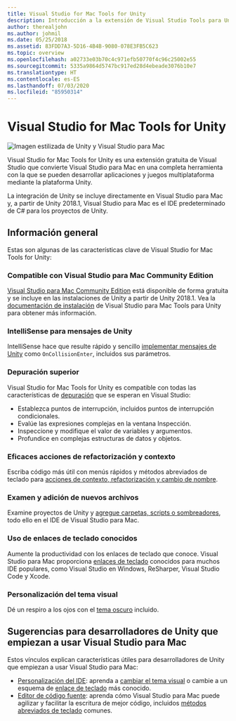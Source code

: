 ```yaml
---
title: Visual Studio for Mac Tools for Unity
description: Introducción a la extensión de Visual Studio Tools para Unity
author: therealjohn
ms.author: johmil
ms.date: 05/25/2018
ms.assetid: 83FDD7A3-5D16-4B4B-9080-078E3FB5C623
ms.topic: overview
ms.openlocfilehash: a02733e03b70c4c971efb50770f4c96c25002e55
ms.sourcegitcommit: 5335a9864d5747bc917ed28d4ebeade3076b10e7
ms.translationtype: HT
ms.contentlocale: es-ES
ms.lasthandoff: 07/03/2020
ms.locfileid: "85950314"
---
```

# <a name="visual-studio-for-mac-tools-for-unity"></a>Visual Studio for Mac Tools for Unity

![Imagen estilizada de Unity y Visual Studio para Mac](media/vsmac-tools-unity-image1.png)

Visual Studio for Mac Tools for Unity es una extensión gratuita de Visual Studio que convierte Visual Studio para Mac en una completa herramienta con la que se pueden desarrollar aplicaciones y juegos multiplataforma mediante la plataforma Unity.

La integración de Unity se incluye directamente en Visual Studio para Mac y, a partir de Unity 2018.1, Visual Studio para Mac es el IDE predeterminado de C# para los proyectos de Unity.

## <a name="overview"></a>Información general

Estas son algunas de las características clave de Visual Studio for Mac Tools for Unity:

### <a name="compatible-with-visual-studio-for-mac-community-edition"></a>Compatible con Visual Studio para Mac Community Edition

[Visual Studio para Mac Community Edition](https://visualstudio.microsoft.com/) está disponible de forma gratuita y se incluye en las instalaciones de Unity a partir de Unity 2018.1. Vea la [documentación de instalación](setup-vsmac-tools-unity.md) de Visual Studio para Mac Tools para Unity para obtener más información.

### <a name="intellisense-for-unity-messages"></a>IntelliSense para mensajes de Unity

IntelliSense hace que resulte rápido y sencillo [implementar mensajes de Unity](using-vsmac-tools-unity.md#intellisense-for-unity-messages) como `OnCollisionEnter`, incluidos sus parámetros.

### <a name="superior-debugging"></a>Depuración superior

Visual Studio for Mac Tools for Unity es compatible con todas las características de [depuración](using-vsmac-tools-unity.md#unity-debugging) que se esperan en Visual Studio:

* Establezca puntos de interrupción, incluidos puntos de interrupción condicionales.
* Evalúe las expresiones complejas en la ventana Inspección.
* Inspeccione y modifique el valor de variables y argumentos.
* Profundice en complejas estructuras de datos y objetos.

### <a name="powerful-refactoring-and-context-actions"></a>Eficaces acciones de refactorización y contexto

Escriba código más útil con menús rápidos y métodos abreviados de teclado para [acciones de contexto, refactorización y cambio de nombre](refactoring.md).

### <a name="browse-and-add-new-files"></a>Examen y adición de nuevos archivos

Examine proyectos de Unity y [agregue carpetas, scripts o sombreadores](using-vsmac-tools-unity.md#adding-new-unity-files-and-folders), todo ello en el IDE de Visual Studio para Mac.

### <a name="use-familiar-key-bindings"></a>Uso de enlaces de teclado conocidos

Aumente la productividad con los enlaces de teclado que conoce. Visual Studio para Mac proporciona [enlaces de teclado](customizing-the-ide.md) conocidos para muchos IDE populares, como Visual Studio en Windows, ReSharper, Visual Studio Code y Xcode.

### <a name="customize-the-visual-theme"></a>Personalización del tema visual

Dé un respiro a los ojos con el [tema oscuro](customizing-the-ide.md) incluido.

## <a name="tips-for-unity-developers-getting-started-with-visual-studio-for-mac"></a>Sugerencias para desarrolladores de Unity que empiezan a usar Visual Studio para Mac

Estos vínculos explican características útiles para desarrolladores de Unity que empiezan a usar Visual Studio para Mac:

* [Personalización del IDE](customizing-the-ide.md): aprenda a [cambiar el tema visual](customizing-the-ide.md#dark-theme) o cambie a un esquema de [enlace de teclado](customizing-the-ide.md#key-bindings) más conocido.
* [Editor de código fuente](source-editor.md): aprenda cómo Visual Studio para Mac puede agilizar y facilitar la escritura de mejor código, incluidos [métodos abreviados de teclado](keyboard-shortcuts.md) comunes.
